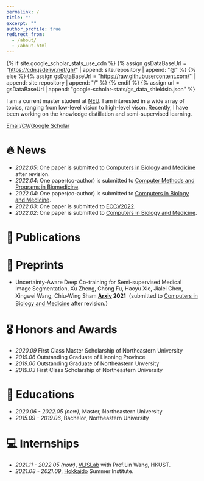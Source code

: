 ```yaml
---
permalink: /
title: ""
excerpt: ""
author_profile: true
redirect_from: 
  - /about/
  - /about.html
---
```


{% if site.google_scholar_stats_use_cdn %}
{% assign gsDataBaseUrl = "https://cdn.jsdelivr.net/gh/" | append: site.repository | append: "@" %}
{% else %}
{% assign gsDataBaseUrl = "https://raw.githubusercontent.com/" | append: site.repository | append: "/" %}
{% endif %}
{% assign url = gsDataBaseUrl | append: "google-scholar-stats/gs_data_shieldsio.json" %}

<span class='anchor' id='about-me'></span>

I am a current master student at [NEU](http://www.neu.edu.cn/). I am interested in a wide array of topics, ranging from low-level vision to high-level vison. Recently, I have been working on the knowledge distillation and semi-supervised learning.

[Email](zhenxu128@gmail.com)/[CV](https://scholar.google.com/citations?user=SCHOLAR_ID&user=Ii1c51QAAAAJ)/[Google Scholar](https://scholar.google.com/citations?user=SCHOLAR_ID&user=Ii1c51QAAAAJ)

# 🔥 News
- *2022.05*: One paper is submitted to [Computers in Biology and Medicine](https://www.sciencedirect.com/journal/computers-in-biology-and-medicine) after revision.
- *2022.04*: One paper(co-author) is submitted to [Computer Methods and Programs in Biomedicine](https://www.journals.elsevier.com/computer-methods-and-programs-in-biomedicine).
- *2022.04*: One paper(co-author) is submitted to [Computers in Biology and Medicine](https://www.sciencedirect.com/journal/computers-in-biology-and-medicine).
- *2022.03*: One paper is submitted to [ECCV2022](https://eccv2022.ecva.net/).
- *2022.02*: One paper is submitted to [Computers in Biology and Medicine](https://www.sciencedirect.com/journal/computers-in-biology-and-medicine).

# 📝 Publications 

# 📝 Preprints
- Uncertainty-Aware Deep Co-training for Semi-supervised Medical Image Segmentation, Xu Zheng, Chong Fu, Haoyu Xie, Jialei Chen, Xingwei Wang, Chiu-Wing Sham **[Arxiv](https://arxiv.org/pdf/2111.11629) 2021**（submitted to [Computers in Biology and Medicine](https://www.sciencedirect.com/journal/computers-in-biology-and-medicine) after revision.）

# 🎖 Honors and Awards
- *2020.09* First Class Master Scholarship of Northeastern University
- *2019.06* Outstanding Graduate of Liaoning Province
- *2019.06* Outstanding Graduate of Northeastern Unversity
- *2019.03* First Class Scholarship of Northeastern University

# 📖 Educations
- *2020.06 - 2022.05 (now)*, Master, Northeastern University 
- *2015.09 - 2019.06*, Bachelor, Northeastern University

# 💻 Internships
- *2021.11 - 2022.05 (now)*, [VLISLab](https://addisonwang2013.github.io/vlislab/) with Prof.Lin Wang, HKUST.
- *2021.08 - 2021.09*, [Hokkaido](https://www.hokudai.ac.jp/) Summer Institute.
